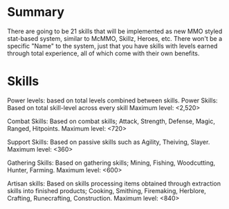 # Summary
There are going to be 21 skills that will be implemented as new MMO styled stat-based system, similar to McMMO, Skillz, Heroes, etc. There won't be a specific "Name" to the system, just that you have skills with levels earned through total experience, all of which come with their own benefits.

# Skills

Power levels: based on total levels combined between skills.
Power Skills: Based on total skill-level across every skill
Maximum level: <2,520>

Combat Skills: Based on combat skills; Attack, Strength, Defense, Magic, Ranged, Hitpoints.
Maximum level: <720>

Support Skills: Based on passive skills such as Agility, Theiving, Slayer.
Maximum level: <360>

Gathering Skills: Based on gathering skills; Mining, Fishing, Woodcutting, Hunter, Farming.
Maximum level: <600>

Artisan skills: Based on skills processing items obtained through extraction skills into finished products; Cooking, Smithing, Firemaking, Herblore, Crafting, Runecrafting, Construction.
Maximum level: <840>

